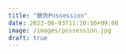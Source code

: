```yaml
---
title: "銀色Possession"
date: 2023-06-03T11:10:16+09:00
image: /images/possession.jpg
draft: true
---
```

